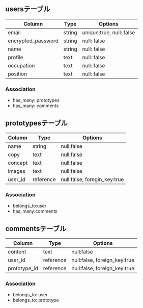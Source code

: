 ## usersテーブル

|Column|Type|Options|
|------|----|-------|
|email|string|unique:true, null: false|
|encrypted_password|string|null: false|
|name|string|null: false|
|profile|text|null: false|
|occupation|text|null: false|
|position|text|null: false|

### Association
- has_many: prototypes
- has_many: comments

## prototypesテーブル

|Column|Type|Options|
|-----|-----|-------|
|name|string|null:false|
|copy|text|null:false|
|concept|text|null:false|
|images|text|null:false|
|user_id|reference|null:false, foregin_key:true|

### Association
- belongs_to:user
- has_many:comments

## commentsテーブル
|Column|Type|Options|
|-----|-----|-------|
|content|text|null:false|
|user_id|reference|null:false, foreign_key:true|
|prototype_id|reference|null:false, foreign_key:true|

### Association
- belongs_to: user
- belongs_to: prototype